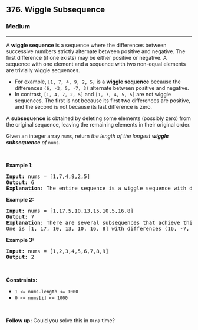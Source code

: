 <h2>376. Wiggle Subsequence</h2><h3>Medium</h3><hr><div><p>A <strong>wiggle sequence</strong> is a sequence where the differences between successive numbers strictly alternate between positive and negative. The first difference (if one exists) may be either positive or negative. A sequence with one element and a sequence with two non-equal elements are trivially wiggle sequences.</p>

<ul>
	<li>For example, <code>[1, 7, 4, 9, 2, 5]</code> is a <strong>wiggle sequence</strong> because the differences <code>(6, -3, 5, -7, 3)</code> alternate between positive and negative.</li>
	<li>In contrast, <code>[1, 4, 7, 2, 5]</code> and <code>[1, 7, 4, 5, 5]</code> are not wiggle sequences. The first is not because its first two differences are positive, and the second is not because its last difference is zero.</li>
</ul>

<p>A <strong>subsequence</strong> is obtained by deleting some elements (possibly zero) from the original sequence, leaving the remaining elements in their original order.</p>

<p>Given an integer array <code>nums</code>, return <em>the length of the longest <strong>wiggle subsequence</strong> of </em><code>nums</code>.</p>

<p>&nbsp;</p>
<p><strong>Example 1:</strong></p>

<pre><strong>Input:</strong> nums = [1,7,4,9,2,5]
<strong>Output:</strong> 6
<strong>Explanation:</strong> The entire sequence is a wiggle sequence with differences (6, -3, 5, -7, 3).
</pre>

<p><strong>Example 2:</strong></p>

<pre><strong>Input:</strong> nums = [1,17,5,10,13,15,10,5,16,8]
<strong>Output:</strong> 7
<strong>Explanation:</strong> There are several subsequences that achieve this length.
One is [1, 17, 10, 13, 10, 16, 8] with differences (16, -7, 3, -3, 6, -8).
</pre>

<p><strong>Example 3:</strong></p>

<pre><strong>Input:</strong> nums = [1,2,3,4,5,6,7,8,9]
<strong>Output:</strong> 2
</pre>

<p>&nbsp;</p>
<p><strong>Constraints:</strong></p>

<ul>
	<li><code>1 &lt;= nums.length &lt;= 1000</code></li>
	<li><code>0 &lt;= nums[i] &lt;= 1000</code></li>
</ul>

<p>&nbsp;</p>
<p><strong>Follow up:</strong> Could you solve this in <code>O(n)</code> time?</p>
</div>
